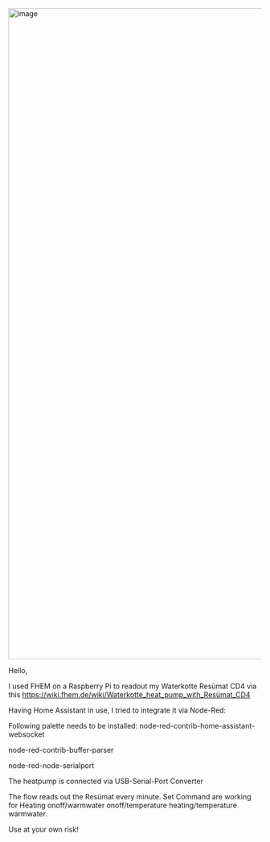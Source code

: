 <img width="1295" alt="image" src="https://github.com/trollsoft7/waterkotte-resuemat-nodered/assets/51830290/323fe60a-1a9b-4855-8921-15712c234661">


Hello,

I used FHEM on a Raspberry Pi to readout my Waterkotte Resümat CD4 via this
https://wiki.fhem.de/wiki/Waterkotte_heat_pump_with_Resümat_CD4

Having Home Assistant in use, I tried to integrate it via Node-Red:

Following palette needs to be installed:
node-red-contrib-home-assistant-websocket

node-red-contrib-buffer-parser

node-red-node-serialport


The heatpump is connected via USB-Serial-Port Converter

The flow reads out the Resümat every minute. Set Command are working for Heating onoff/warmwater onoff/temperature heating/temperature warmwater.

Use at your own risk!
